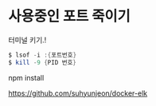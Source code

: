 # 사용중인 포트 죽이기



터미널 키기.!

~~~powershell
$ lsof -i :{포트번호}
$ kill -9 {PID 번호}
~~~





npm install

https://github.com/suhyunjeon/docker-elk